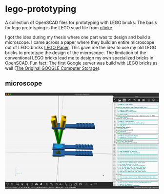 # lego-prototyping
A collection of OpenSCAD files for prototyping with LEGO bricks.
The basis for lego prototyping is the LEGO.scad file from [cfinke](https://github.com/cfinke/LEGO.scad).

I got the idea during my thesis where one part was to design and build a microscope.
I came across a paper where they build an entire microscope out of LEGO bricks [LEGO Paper](https://www.biorxiv.org/content/10.1101/2021.04.11.439311v1.full.pdf).
This gave me the idea to use my old LEGO bricks to prototype the design of the microscope.
The limitation of the conventional LEGO bricks lead me to design my own specialized bricks in OpenSCAD.
Fun fact: The first Google server was build with LEGO bricks as well ([The Original GOOGLE Computer Storage](http://infolab.stanford.edu/pub/voy/museum/pictures/display/0-4-Google.htm)).


## microscope
![visualisation of microscope with hardware using openSCAD](microscope/vis_anim_openSCAD.gif?raw=true)